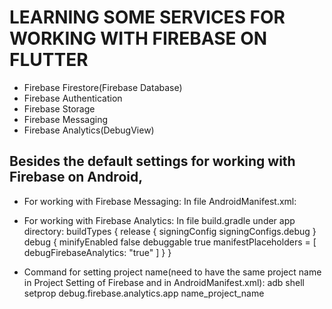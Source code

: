 # LEARNING SOME SERVICES FOR WORKING WITH FIREBASE ON FLUTTER #
  * Firebase Firestore(Firebase Database)
  * Firebase Authentication
  * Firebase Storage
  * Firebase Messaging
  * Firebase Analytics(DebugView)

## Besides the default settings for working with Firebase on Android, 
  * For working with Firebase Messaging: In file AndroidManifest.xml:
            <intent-filter>
                <action android:name="FLUTTER_NOTIFICATION_CLICK" />
                <category android:name="android.intent.category.DEFAULT" />
            </intent-filter>

  * For working with Firebase Analytics: In file build.gradle under app directory:
     buildTypes {
        release {
            signingConfig signingConfigs.debug
        }
        debug {
            minifyEnabled false
            debuggable true
            manifestPlaceholders = [
                    debugFirebaseAnalytics: "true"
            ]
        }
    }
  * Command for setting project name(need to have the same project name in Project Setting of Firebase and in AndroidManifest.xml):
  adb shell setprop debug.firebase.analytics.app name_project_name


